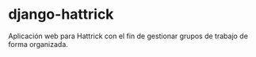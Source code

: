 django-hattrick
===============

Aplicación web para Hattrick con el fin de gestionar grupos de trabajo de forma organizada.
